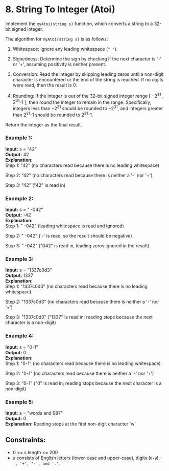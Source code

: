 # 8. String To Integer (Atoi)
Implement the `myAtoi(string s)` function, which converts a string to a 32-bit signed integer.

The algorithm for `myAtoi(string s)` is as follows:

1. Whitespace: Ignore any leading whitespace (`" "`).  

2. Signedness: Determine the sign by checking if the next character is '-' or '+', assuming positivity is neither present.

3. Conversion: Read the integer by skipping leading zeros until a non-digit character is encountered or the end of the string is reached. If no digits were read, then the result is 0.

4. Rounding: If the integer is out of the 32-bit signed integer range [ $-2^{31}$ , $2^{31}$-1 ], then round the integer to remain in the range. Specifically, integers less than $-2^{31}$ should be rounded to $-2^{31}$, and integers greater than $2^{31}$-1 should be rounded to $2^{31}$-1.

Return the integer as the final result.

### Example 1:

**Input:** s = "42"  
**Output:** 42  
**Explanation:**  
Step 1: "42" (no characters read because there is no leading whitespace)
        
Step 2: "42" (no characters read because there is neither a '-' nor '+')
         
Step 3: "42" ("42" is read in)
             
### Example 2:

**Input:** s = " -042"  
**Output:** -42  
**Explanation:**  
Step 1: "   -042" (leading whitespace is read and ignored)  
        
Step 2: "   -042" ('-' is read, so the result should be negative)  
           
Step 3: "   -042" ("042" is read in, leading zeros ignored in the result)  
               
### Example 3:

**Input:** s = "1337c0d3"  
**Output:** 1337  
**Explanation:**  
Step 1: "1337c0d3" (no characters read because there is no leading whitespace)  
         
Step 2: "1337c0d3" (no characters read because there is neither a '-' nor '+')  
         
Step 3: "1337c0d3" ("1337" is read in; reading stops because the next character is a non-digit)  
            
### Example 4:

**Input:** s = "0-1"  
**Output:** 0  
**Explanation:**  
Step 1: "0-1" (no characters read because there is no leading whitespace)  
         
Step 2: "0-1" (no characters read because there is neither a '-' nor '+')  
         
Step 3: "0-1" ("0" is read in; reading stops because the next character is a non-digit)  
          
### Example 5:
**Input:** s = "words and 987"   
**Output:** 0  
**Explanation:**
Reading stops at the first non-digit character 'w'.

## Constraints:

- 0 <= s.length <= 200  
- `s` consists of English letters (lower-case and upper-case), digits (`0-9`),` ' ', '+', '-', and '.' `.